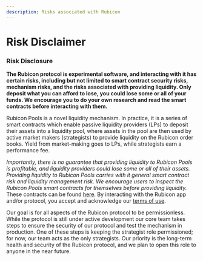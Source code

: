 ```yaml
---
description: Risks associated with Rubicon
---
```


# Risk Disclaimer

### Risk Disclosure

**The Rubicon protocol is experimental software, and interacting with it has certain risks, including but not limited to smart contract security risks, mechanism risks, and the risks associated with providing liquidity. Only deposit what you can afford to lose, you could lose some or all of your funds. We encourage you to do your own research and read the smart contracts before interacting with them.**

Rubicon Pools is a novel liquidity mechanism. In practice, it is a series of smart contracts which enable passive liquidity providers (LPs) to deposit their assets into a liquidity pool, where assets in the pool are then used by active market makers (strategists) to provide liquidity on the Rubicon order books. Yield from market-making goes to LPs, while strategists earn a performance fee.

_Importantly, there is no guarantee that providing liquidity to Rubicon Pools is profitable, and liquidity providers could lose some or all of their assets. Providing liquidity to Rubicon Pools carries with it general smart contract risk and liquidity management risk. We encourage users to inspect the Rubicon Pools smart contracts for themselves before providing liquidity._ These contracts can be found [here](https://github.com/RubiconDeFi/rubicon\_protocol/tree/master/contracts/rubiconPools). By interacting with the Rubicon app and/or protocol, you accept and acknowledge our [terms of use](https://www.rubicon.finance/terms).

Our goal is for all aspects of the Rubicon protocol to be permissionless. While the protocol is still under active development our core team takes steps to ensure the security of our protocol and test the mechanism in production. One of these steps is keeping the strategist role permissioned; for now, our team acts as the only strategists. Our priority is the long-term health and security of the Rubicon protocol, and we plan to open this role to anyone in the near future.
